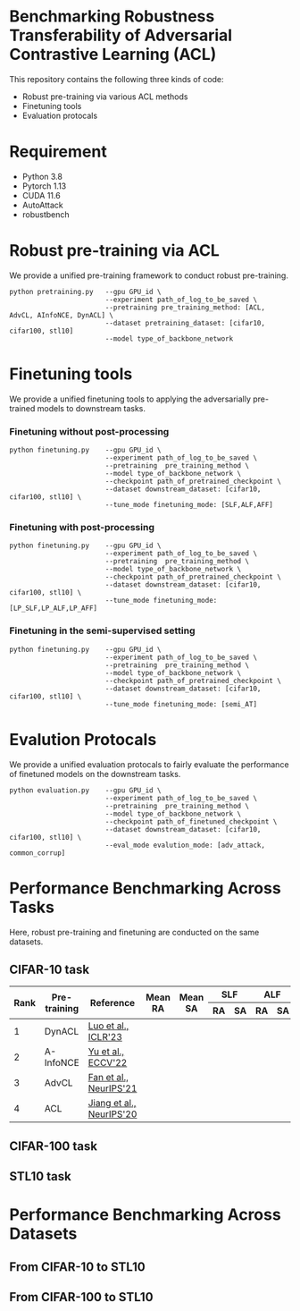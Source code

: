 # Benchmarking Robustness Transferability of Adversarial Contrastive Learning (ACL)
This repository contains the following three kinds of code:
+ Robust pre-training via various ACL methods 
+ Finetuning tools
+ Evaluation protocals

# Requirement
+ Python 3.8
+ Pytorch 1.13
+ CUDA 11.6
+ AutoAttack
+ robustbench

# Robust pre-training via ACL
We provide a unified pre-training framework to conduct robust pre-training.

```
python pretraining.py   --gpu GPU_id \
                        --experiment path_of_log_to_be_saved \
                        --pretraining pre_training_method: [ACL, AdvCL, AInfoNCE, DynACL] \
                        --dataset pretraining_dataset: [cifar10, cifar100, stl10]
                        --model type_of_backbone_network
```

# Finetuning tools
We provide a unified finetuning tools to applying the adversarially pre-trained models to downstream tasks.

### Finetuning without post-processing
```
python finetuning.py    --gpu GPU_id \
                        --experiment path_of_log_to_be_saved \
                        --pretraining  pre_training_method \
                        --model type_of_backbone_network \
                        --checkpoint path_of_pretrained_checkpoint \ 
                        --dataset downstream_dataset: [cifar10, cifar100, stl10] \ 
                        --tune_mode finetuning_mode: [SLF,ALF,AFF]
```
### Finetuning with post-processing
```
python finetuning.py    --gpu GPU_id \
                        --experiment path_of_log_to_be_saved \
                        --pretraining  pre_training_method \
                        --model type_of_backbone_network \
                        --checkpoint path_of_pretrained_checkpoint \ 
                        --dataset downstream_dataset: [cifar10, cifar100, stl10] \
                        --tune_mode finetuning_mode: [LP_SLF,LP_ALF,LP_AFF]
```
### Finetuning in the semi-supervised setting
```
python finetuning.py    --gpu GPU_id \
                        --experiment path_of_log_to_be_saved \
                        --pretraining  pre_training_method \
                        --model type_of_backbone_network \
                        --checkpoint path_of_pretrained_checkpoint \ 
                        --dataset downstream_dataset: [cifar10, cifar100, stl10] \
                        --tune_mode finetuning_mode: [semi_AT]
```

# Evalution Protocals
We provide a unified evaluation protocals to fairly evaluate the performance of finetuned models on the downstream tasks.
```
python evaluation.py    --gpu GPU_id \
                        --experiment path_of_log_to_be_saved \
                        --pretraining  pre_training_method \
                        --model type_of_backbone_network \
                        --checkpoint path_of_finetuned_checkpoint \ 
                        --dataset downstream_dataset: [cifar10, cifar100, stl10] \
                        --eval_mode evalution_mode: [adv_attack, common_corrup]
```

# Performance Benchmarking Across Tasks
Here, robust pre-training and finetuning are conducted on the same datasets.

## CIFAR-10 task

<table>
<thead>
  <tr>
    <th rowspan="2">Rank</th>
    <th rowspan="2">Pre-training</th>
    <th rowspan="2">Reference</th>
    <th rowspan="2">Mean<br>RA</th>
    <th rowspan="2">Mean<br>SA</th>
    <th colspan="2">SLF</th>
    <th colspan="2">ALF</th>
    <th colspan="2">AFF</th>
  </tr>
  <tr>
    <th>RA</th>
    <th>SA</th>
    <th>RA</th>
    <th>SA</th>
    <th>RA</th>
    <th>SA</th>
  </tr>
</thead>
<tbody>
  <tr>
    <td>1</td>
    <td>DynACL</td>
    <td><a href="https://openreview.net/forum?id=0qmwFNJyxCL&noteId=ZXhFXELOcQ">Luo et al., ICLR'23</a></td>
    <td></td>
    <td></td>
    <td></td>
    <td></td>
    <td></td>
    <td></td>
    <td></td>
    <td></td>
  </tr>
  <tr>
    <td>2</td>
    <td>A-InfoNCE</td>
    <td><a href="https://arxiv.org/abs/2207.08374#:~:text=Contrastive%20learning%20(CL)%20has%20recently,other%2C%20yields%20better%20adversarial%20robustness.">Yu et al., ECCV'22</a></td>
    <td></td>
    <td></td>
    <td></td>
    <td></td>
    <td></td>
    <td></td>
    <td></td>
    <td></td>
  </tr>
  <tr>
    <td>3</td>
    <td>AdvCL</td>
    <td><a href="https://arxiv.org/abs/2111.01124">Fan et al., NeurIPS'21</a></td>
    <td></td>
    <td></td>
    <td></td>
    <td></td>
    <td></td>
    <td></td>
    <td></td>
    <td></td>
  </tr>
  <tr>
    <td>4</td>
    <td>ACL</td>
    <td><a href="https://proceedings.neurips.cc/paper/2020/hash/ba7e36c43aff315c00ec2b8625e3b719-Abstract.html">Jiang et al., NeurIPS'20</a></td>
    <td></td>
    <td></td>
    <td></td>
    <td></td>
    <td></td>
    <td></td>
    <td></td>
    <td></td>
  </tr>
</tbody>
</table>

## CIFAR-100 task

## STL10 task

# Performance Benchmarking Across Datasets

## From CIFAR-10 to STL10

## From CIFAR-100 to STL10

